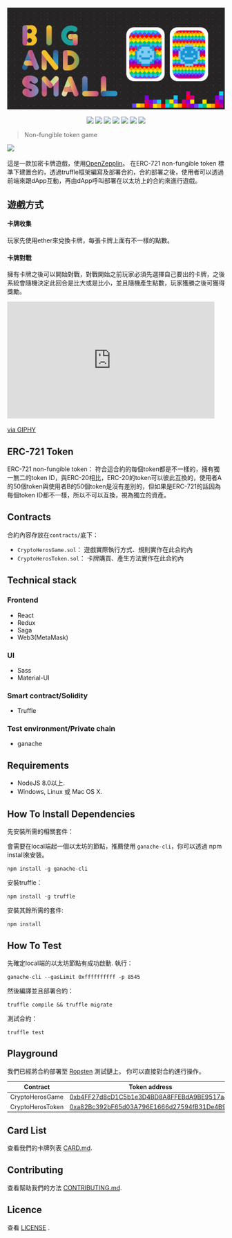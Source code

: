 <p align=center>
<img src="./icon.png">
</p>

<p align=center>
<a target="_blank" href="https://gitter.im/PortalNetwork/nifty-game?utm_source=badge&utm_medium=badge&utm_campaign=pr-badge&utm_content=badge"><img src="https://badges.gitter.im/PortalNetwork/nifty-game.svg"/></a>
<a target="_blank" href="https://travis-ci.org/PortalNetwork/nifty-game.svg?branch=develop" title="Build status"><img src="https://travis-ci.org/PortalNetwork/nifty-game.svg?branch=develop"></a>
<a target="_blank" href="https://reactjs.org/" title="React"><img src="https://img.shields.io/badge/react-%3E%2016.1.1-brightgreen.svg"></a>
<a target="_blank" href="http://nodejs.org/download/" title="Node version"><img src="https://img.shields.io/badge/node-%3E%3D%208.0.0-brightgreen.svg"></a>
<a target="_blank" href="https://github.com/PortalNetwork/nifty-game/pulls" title="PRs Welcome"><img src="https://img.shields.io/badge/PRs-welcome-blue.svg"></a>
<img src="https://img.shields.io/hackage-deps/v/lens.svg"/>
<a target="_blank" href="#"><img src="https://img.shields.io/github/license/mashape/apistatus.svg"/></a>
</p>  


> Non-fungible token game

<img src="https://i.imgur.com/77nixUU.png" height="30"/>

這是一款加密卡牌遊戲，使用[OpenZepplin](https://github.com/OpenZeppelin/openzeppelin-solidity)。
在ERC-721 non-fungible token 標準下建置合約，透過truffle框架編寫及部署合約，合約部署之後，使用者可以透過前端來跟dApp互動，再由dApp呼叫部署在以太坊上的合約來進行遊戲。

## 遊戲方式

#### 卡牌收集
玩家先使用ether來兌換卡牌，每張卡牌上面有不一樣的點數。

#### 卡牌對戰
擁有卡牌之後可以開始對戰，對戰開始之前玩家必須先選擇自己要出的卡牌，之後系統會隨機決定此回合是比大或是比小，並且隨機產生點數，玩家獲勝之後可獲得獎勵。
  
<iframe src="https://giphy.com/embed/1ylv7JGUUWMV1XxK6g" width="480" height="270" frameBorder="0" class="giphy-embed" allowFullScreen></iframe><p><a href="https://giphy.com/gifs/portalnetwork-nifty-game-1ylv7JGUUWMV1XxK6g">via GIPHY</a></p>

## ERC-721 Token 

ERC-721 non-fungible token：
    符合這合約的每個token都是不一樣的，擁有獨一無二的token ID，與ERC-20相比，ERC-20的token可以彼此互換的，使用者A的50個token與使用者B的50個token是沒有差別的，但如果是ERC-721的話因為每個token ID都不一樣，所以不可以互換，視為獨立的資產。

## Contracts
合約內容存放在`contracts/`底下：
- `CryptoHerosGame.sol`：
    遊戲實際執行方式、規則實作在此合約內
- `CryptoHerosToken.sol`：
    卡牌購買、產生方法實作在此合約內

## Technical stack

### Frontend
- React
- Redux
- Saga
- Web3(MetaMask)

### UI
- Sass
- Material-UI

### Smart contract/Solidity
- Truffle

### Test environment/Private chain
- ganache

## Requirements

* NodeJS 8.0以上.
* Windows, Linux 或 Mac OS X.

## How To Install Dependencies

先安裝所需的相關套件：  
  
會需要在local端起一個以太坊的節點，推薦使用 `ganache-cli`，你可以透過 npm install來安裝。

```
npm install -g ganache-cli
```

安裝truffle：

```
npm install -g truffle
```

安裝其餘所需的套件:  

```
npm install
```

## How To Test

先確定local端的以太坊節點有成功啟動. 執行：

```
ganache-cli --gasLimit 0xffffffffff -p 8545
```

然後編譯並且部署合約：

```
truffle compile && truffle migrate
```

測試合約：

```
truffle test
```

## Playground

我們已經將合約部署至 [Ropsten](https://ropsten.etherscan.io/) 測試鏈上。 你可以直接對合約進行操作。

| Contract         | Token address | Transaction hash
|------------------|---------------|---------------------
| CryptoHerosGame  | [0xb4FF27d8cD1C5b1e3D4BD8A8FFEBdA9BE9517a4b](https://ropsten.etherscan.io/address/0xb4ff27d8cd1c5b1e3d4bd8a8ffebda9be9517a4b) | [0x49bb8698e2951a0c7eb091038b500694cdf37c74ec51d6c98d91823dc9595b95](https://ropsten.etherscan.io/tx/0x49bb8698e2951a0c7eb091038b500694cdf37c74ec51d6c98d91823dc9595b95)
| CryptoHerosToken | [0xa82Bc392bF65d03A796E1666d27594fB31De4B93](https://ropsten.etherscan.io/address/0xa82bc392bf65d03a796e1666d27594fb31de4b93) | [0xf41868e6b59020965831aac218e1a521b283ab4975f10a44cf0908f6ce586ad7](https://ropsten.etherscan.io/tx/0xf41868e6b59020965831aac218e1a521b283ab4975f10a44cf0908f6ce586ad7)

## Card List

查看我們的卡牌列表 [CARD.md](./dapp/CARD.md).

## Contributing

查看幫助我們的方法 [CONTRIBUTING.md](./CONTRIBUTING.md).

## Licence

查看 [LICENSE](./LICENSE) .
